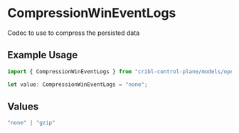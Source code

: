 # CompressionWinEventLogs

Codec to use to compress the persisted data

## Example Usage

```typescript
import { CompressionWinEventLogs } from "cribl-control-plane/models/operations";

let value: CompressionWinEventLogs = "none";
```

## Values

```typescript
"none" | "gzip"
```